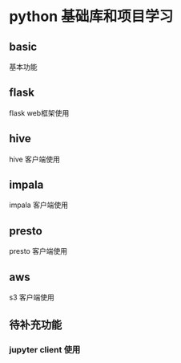 # python 基础库和项目学习

## basic
基本功能

## flask
flask web框架使用

## hive
hive 客户端使用

## impala
impala 客户端使用

## presto
presto 客户端使用

## aws
s3 客户端使用

## 待补充功能

### jupyter client 使用